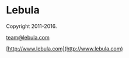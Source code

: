 Lebula 
======

Copyright 2011-2016.

team@lebula.com

[http://www.lebula.com](http://www.lebula.com)  
